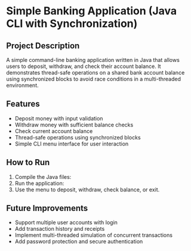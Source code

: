 # Simple Banking Application (Java CLI with Synchronization)

## Project Description
A simple command-line banking application written in Java that allows users to deposit, withdraw, and check their account balance. It demonstrates thread-safe operations on a shared bank account balance using synchronized blocks to avoid race conditions in a multi-threaded environment.

## Features
- Deposit money with input validation
- Withdraw money with sufficient balance checks
- Check current account balance
- Thread-safe operations using synchronized blocks
- Simple CLI menu interface for user interaction

## How to Run
1. Compile the Java files:
2. Run the application:
3. Use the menu to deposit, withdraw, check balance, or exit.

## Future Improvements
- Support multiple user accounts with login
- Add transaction history and receipts
- Implement multi-threaded simulation of concurrent transactions
- Add password protection and secure authentication

